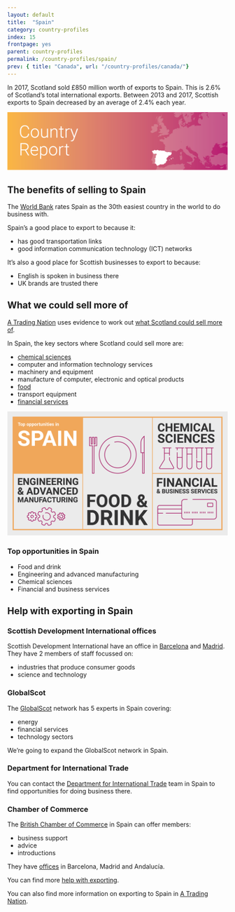 ```yaml
---
layout: default
title:  "Spain"
category: country-profiles
index: 15
frontpage: yes
parent: country-profiles
permalink: /country-profiles/spain/
prev: { title: "Canada", url: "/country-profiles/canada/"}
---
```


<p class="leader  ds_leader">
In 2017, Scotland sold £850 million worth of exports to Spain. This is 2.6% of Scotland’s total international exports. Between 2013 and 2017, Scottish exports to Spain decreased by an average of 2.4% each year.</p>

![An image of Spain outlined on a map](/assets/images/country_maps/16-Spain.png)

## The benefits of selling to Spain

The [World Bank](http://www.doingbusiness.org/en/rankings) rates Spain as the 30th easiest country in the world to do business with.

Spain’s a good place to export to because it:

* has good transportation links
* good information communication technology (ICT) networks

It’s also a good place for Scottish businesses to export to because:

* English is spoken in business there
* UK brands are trusted there

## What we could sell more of

[A Trading Nation](https://www.gov.scot/publications/scotland-a-trading-nation/) uses evidence to work out [what Scotland could sell more of](/what-we-could-sell-more-of/).

In Spain, the key sectors where Scotland could sell more are:

* [chemical sciences](/sectors/life-and-chemical-sciences/)
* computer and information technology services
* machinery and equipment
* manufacture of computer, electronic and optical products
* [food](/sectors/food-and-drink/)
* transport equipment
* [financial services](/sectors/financial-and-business-services/)

![An infographic of top opportunities in Spain](/assets/images/country_infographics/15-Spain-top-opportunities.png)

<div class="hidden  visually-hidden">
<h3>Top opportunities in Spain</h3>

<ul>
<li>Food and drink</li>
<li>Engineering and advanced manufacturing</li>
<li>Chemical sciences</li>
<li>Financial and business services</li>
</ul>
</div>

## Help with exporting in Spain
### Scottish Development International offices

Scottish Development International have an office in [Barcelona](https://www.sdi.co.uk/about-sdi/global-offices/europe-middle-east-and-africa/spain-barcelona) and [Madrid](https://www.sdi.co.uk/about-sdi/global-offices/europe-middle-east-and-africa/spain-madrid). They have 2 members of staff focussed on:

* industries that produce consumer goods
* science and technology

### GlobalScot
The [GlobalScot](https://www.globalscot.com/) network has 5 experts in Spain covering:

* energy
* financial services
* technology sectors

We’re going to expand the GlobalScot network in Spain.

### Department for International Trade
You can contact the [Department for International Trade](https://www.gov.uk/world/organisations/department-for-international-trade-spain#contact-us) team in Spain to find opportunities for doing business there.

### Chamber of Commerce
The [British Chamber of Commerce](http://www.britishchamberspain.com/index.html) in Spain can offer members:

* business support
* advice
* introductions

They have [offices](http://www.britishchamberspain.com/contacto.html) in Barcelona, Madrid and Andalucía.

You can find more [help with exporting](/help-for-businesses/).

You can also find more information on exporting to Spain in [A Trading Nation](https://www.gov.scot/publications/scotland-a-trading-nation/).
